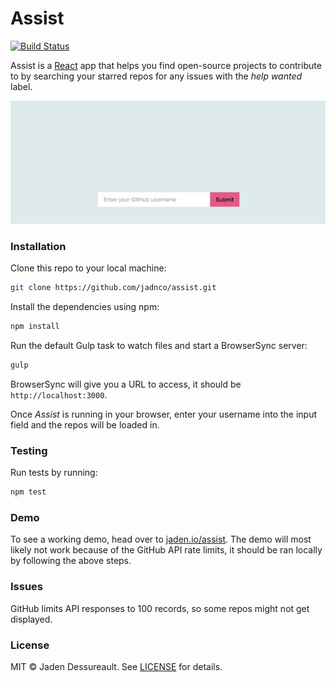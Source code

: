 # Assist

[![Build Status](https://travis-ci.org/jadnco/assist.svg)](https://travis-ci.org/jadnco/assist)

Assist is a [React](https://facebook.github.io/react/) app that helps you find open-source projects to contribute to by searching your starred repos for any issues with the *help wanted* label.

![Demo GIF](demo.gif)

### Installation

Clone this repo to your local machine:

```sh
git clone https://github.com/jadnco/assist.git
```

Install the dependencies using npm:

```sh
npm install
```

Run the default Gulp task to watch files and start a BrowserSync server:

```sh
gulp
```

BrowserSync will give you a URL to access, it should be `http://localhost:3000`.

Once *Assist* is running in your browser, enter your username into the input field and the repos will be loaded in.

### Testing

Run tests by running:

```sh
npm test
```

### Demo

To see a working demo, head over to [jaden.io/assist](http://jaden.io/assist). The demo will most likely not work because of the GitHub API rate limits, it should be ran locally by following the above steps.

### Issues

GitHub limits API responses to 100 records, so some repos might not get displayed.

### License

MIT © Jaden Dessureault. See [LICENSE](LICENSE) for details.